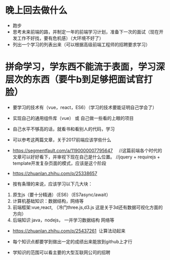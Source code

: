 

# 晚上回去做什么

* 跑步
* 思考未来前端的路，并制定一年的前端学习计划，准备下一次的面试（现在开发工作不好找，要有危机感）（大环境不好了）
* 列出一个学习的列表出来（可以根据高级前端工程师的招聘要求学习）



# 拼命学习，学东西不能流于表面，学习深层次的东西（要牛b到足够把面试官打脸）

* 要学习的技术有（vue，react，ES6）（学习的技术要能证明自己学会了）
* 实现自己的通用组件库（vue）  或 自己做一些看的上眼的项目
* 自己水平不够高的话，就看书和看别人的代码，学习


* 可以参考这两篇文章，关于2017前端应该学些什么
* https://segmentfault.com/a/1190000007795647     //这篇前端各个时代的文章可以好好看下，并审视下现在自己是什么位置。
                                                //jquery + requirejs + template开发复杂页面的模式，应该是这个阶段        


* https://zhuanlan.zhihu.com/p/25338657


* 按有条理的来说，应该学习以下几大块：

1. 原生js（要十分精通）（ES6）（ES7async/await）
2. 计算机基础知识：数据结构，网络等
3. 前端框架:vue,react,   （冷门three.js,d3.js 这是关于3d还有数据可视化方面的方向）
4. 后端知识 java，nodejs，   一并学习数据结构 网络等

* https://zhuanlan.zhihu.com/p/25437261  让算法动起来

* 每个知识点都要学到做出一定的成绩出来能放到github上才行
* 学知识的范围可以看主要的大型互联网公司的招聘


















